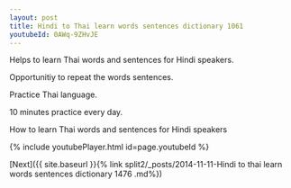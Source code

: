 ```yaml
---
layout: post
title: Hindi to Thai learn words sentences dictionary 1061 
youtubeId: 0AWq-9ZHvJE
---
```

 
 
Helps to learn Thai words and sentences for Hindi speakers.

Opportunitiy to repeat the words sentences. 

Practice Thai language. 
 
10 minutes practice every day. 
 
How to learn Thai words and sentences for Hindi speakers 
 
{% include youtubePlayer.html id=page.youtubeId %}
 
 
[Next]({{ site.baseurl }}{% link  split2/_posts/2014-11-11-Hindi to thai learn words sentences dictionary 1476 .md%})
 
